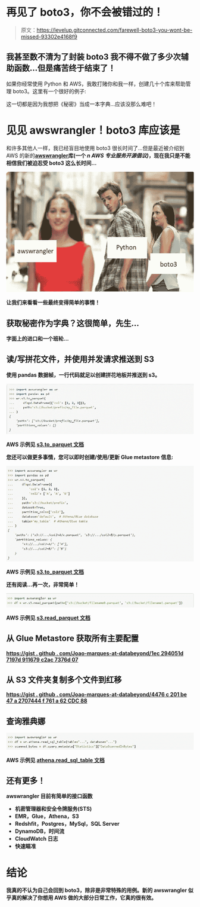 # 再见了 boto3，你不会被错过的！

> 原文：<https://levelup.gitconnected.com/farewell-boto3-you-wont-be-missed-93302e4168f9>

## 我甚至数不清为了封装 boto3 我不得不做了多少次辅助函数…但是痛苦终于结束了！

如果你经常使用 Python 和 AWS，我敢打赌你和我一样，创建几十个库来帮助管理 boto3。这里有一个很好的例子:

这一切都是因为我想把《秘密》当成一本字典…应该没那么难吧！

# 见见 awswrangler！boto3 库应该是

和许多其他人一样，我已经盲目地使用 boto3 很长时间了…但是最近被介绍到 AWS 的新的[**awswrangler**](https://github.com/awslabs/aws-data-wrangler)**库(一个 *n AWS 专业服务开源倡议)*，现在我只是不能相信我们被迫忍受 boto3 这么长时间…**

**![](img/c1861005584b5f051db9d2d2af84434d.png)**

**让我们来看看一些最终变得简单的事情！**

## **获取秘密作为字典？这很简单，先生…**

**字面上的进口和一个班轮…**

## **读/写拼花文件，并使用并发请求推送到 S3**

**使用 pandas 数据帧，一行代码就足以创建拼花地板并推送到 s3。**

**![](img/9d405671dd3bc5d7fcb97dce7eca9fc1.png)**

**AWS 示例见 [s3.to_parquet 文档](https://aws-data-wrangler.readthedocs.io/en/2.4.0-docs/stubs/awswrangler.s3.to_parquet.html#awswrangler.s3.to_parquet)**

**您还可以做更多事情，您可以即时创建/使用/更新 Glue metastore 信息:**

**![](img/502e00fed9029d57bb6118ddb1332d3e.png)**

**AWS 示例见 [s3.to_parquet 文档](https://aws-data-wrangler.readthedocs.io/en/2.4.0-docs/stubs/awswrangler.s3.to_parquet.html#awswrangler.s3.to_parquet)**

**还有阅读…再一次，非常简单！**

**![](img/c95851373476bce88e8c0033c3ecd878.png)**

**AWS 示例见 [s3.read_parquet 文档](https://aws-data-wrangler.readthedocs.io/en/2.4.0-docs/stubs/awswrangler.s3.read_parquet.html#awswrangler.s3.read_parquet)**

## **从 Glue Metastore 获取所有主要配置**

**[https://gist . github . com/Joao-marques-at-databeyond/1ec 294051d 7197d 911679 c2ac 7376d 07](https://gist.github.com/joao-marques-at-databeyond/1ec294051d7197d911679c2ac7376d07)**

## **从 S3 文件夹复制多个文件到红移**

**[https://gist . github . com/Joao-marques-at-databeyond/4476 c 201 be 47 a 2707444 f 761 a 62 CDC 88](https://gist.github.com/joao-marques-at-databeyond/4476c201be47a2707444f761a62cdc88)**

## **查询雅典娜**

**![](img/813cd5220d640170631c22df81e26cfc.png)**

**AWS 示例见 [athena.read_sql_table 文档](https://aws-data-wrangler.readthedocs.io/en/2.4.0-docs/stubs/awswrangler.athena.read_sql_table.html#awswrangler.athena.read_sql_table)**

## **还有更多！**

**awswrangler 目前有简单的接口函数**

*   **机密管理器和安全令牌服务(STS)**
*   **EMR，Glue，Athena，S3**
*   **Redshfit，Postgres，MySql，SQL Server**
*   **DynamoDB，时间流**
*   **CloudWatch 日志**
*   **快速瞄准**

# **结论**

**我真的不认为自己会回到 boto3，除非是非常特殊的用例。新的 awswrangler 似乎真的解决了你想用 AWS 做的大部分日常工作，它真的很有效。**